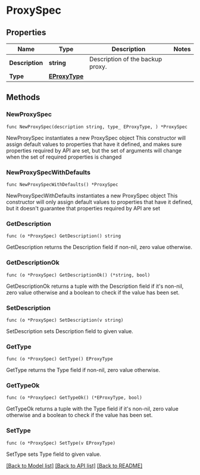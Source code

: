 # ProxySpec

## Properties

Name | Type | Description | Notes
------------ | ------------- | ------------- | -------------
**Description** | **string** | Description of the backup proxy. | 
**Type** | [**EProxyType**](EProxyType.md) |  | 

## Methods

### NewProxySpec

`func NewProxySpec(description string, type_ EProxyType, ) *ProxySpec`

NewProxySpec instantiates a new ProxySpec object
This constructor will assign default values to properties that have it defined,
and makes sure properties required by API are set, but the set of arguments
will change when the set of required properties is changed

### NewProxySpecWithDefaults

`func NewProxySpecWithDefaults() *ProxySpec`

NewProxySpecWithDefaults instantiates a new ProxySpec object
This constructor will only assign default values to properties that have it defined,
but it doesn't guarantee that properties required by API are set

### GetDescription

`func (o *ProxySpec) GetDescription() string`

GetDescription returns the Description field if non-nil, zero value otherwise.

### GetDescriptionOk

`func (o *ProxySpec) GetDescriptionOk() (*string, bool)`

GetDescriptionOk returns a tuple with the Description field if it's non-nil, zero value otherwise
and a boolean to check if the value has been set.

### SetDescription

`func (o *ProxySpec) SetDescription(v string)`

SetDescription sets Description field to given value.


### GetType

`func (o *ProxySpec) GetType() EProxyType`

GetType returns the Type field if non-nil, zero value otherwise.

### GetTypeOk

`func (o *ProxySpec) GetTypeOk() (*EProxyType, bool)`

GetTypeOk returns a tuple with the Type field if it's non-nil, zero value otherwise
and a boolean to check if the value has been set.

### SetType

`func (o *ProxySpec) SetType(v EProxyType)`

SetType sets Type field to given value.



[[Back to Model list]](../README.md#documentation-for-models) [[Back to API list]](../README.md#documentation-for-api-endpoints) [[Back to README]](../README.md)


